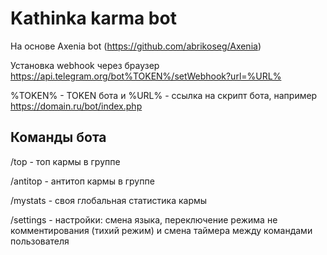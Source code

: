 # Kathinka karma bot

На основе Axenia bot (https://github.com/abrikoseg/Axenia)

Установка webhook через браузер
https://api.telegram.org/bot%TOKEN%/setWebhook?url=%URL%

%TOKEN% - TOKEN бота и %URL% - ссылка на скрипт бота, например https://domain.ru/bot/index.php

## Команды бота

/top - топ кармы в группе

/antitop - антитоп кармы в группе

/mystats - своя глобальная статистика кармы

/settings - настройки: смена языка, переключение режима не комментирования (тихий режим) и смена таймера между командами пользователя
